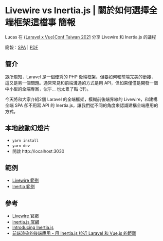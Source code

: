 # Livewire vs Inertia.js | 關於如何選擇全端框架這檔事 簡報

Lucas 在 [{Laravel x Vue}Conf Taiwan 2021](https://laravelconf.tw/) 分享 Livewire 和 Inertia.js 的議程

簡報：[SPA](https://laravelconf-2021-livewire-inertiajs-slide.vercel.app/) | [PDF](https://laravelconf-2021-livewire-inertiajs-slide.vercel.app/pdf)

## 簡介

眾所周知，Laravel 是一個優秀的 PHP 後端框架，但要如何和前端完美的銜接，這又是另一個問題。通常常見和前端溝通的方式是用 API，但如果僅僅是開發一個中小型的全端專案，似乎... 也太累了點 (汗)。

今天將和大家介紹2個 Laravel 的全端框架，模糊前後端界線的 Livewire，和建構全端 SPA 卻不用寫 API 的 Inertia.js，讓我們從不同的角度來認識建構全端應用的方式。

## 本地啟動幻燈片

- `yarn install`
- `yarn dev`
- 開啟 http://localhost:3030

## 範例

- [Livewire 範例](https://github.com/ycs77/laravelconf-2021-livewire-example)
- [Inertia 範例](https://github.com/ycs77/laravelconf-2021-inertia-example)

## 參考

- [Livewire 官網](https://laravel-livewire.com/)
- [Inertia.js 官網](https://inertiajs.com/)
- [Introducing Inertia.js](https://reinink.ca/articles/introducing-inertia-js)
- [前端渲染的後端應用 - 用 Inertia.js 拉近 Laravel 和 Vue.js 的距離](https://docs.google.com/presentation/d/1d5W98rR35jeMDLcsV9xqaoqd-Vdo7_hnsRvuy90AzE0/edit)
